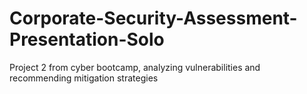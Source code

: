 # Corporate-Security-Assessment-Presentation-Solo
Project 2 from cyber bootcamp, analyzing vulnerabilities and recommending mitigation strategies
